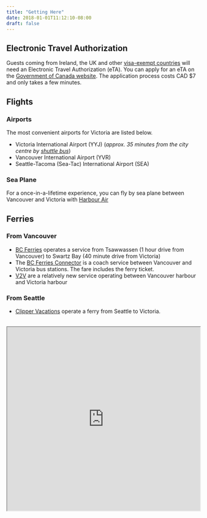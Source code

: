 ```yaml
---
title: "Getting Here"
date: 2018-01-01T11:12:10-08:00
draft: false
---
```


## Electronic Travel Authorization
Guests coming from Ireland, the UK and other [visa-exempt countries](https://www.canada.ca/en/immigration-refugees-citizenship/services/visit-canada/entry-requirements-country.html) will need an Electronic Travel Authorization (eTA).
You can apply for an eTA on the [Government of Canada website](https://www.canada.ca/en/immigration-refugees-citizenship/services/visit-canada/eta.html).
The application process costs CAD $7 and only takes a few minutes.

## Flights

### Airports

The most convenient airports for Victoria are listed below.

 * Victoria International Airport (YYJ) (_approx. 35 minutes from the city centre by [shuttle bus](https://yyjairportshuttle.com/)_) 	
 * Vancouver International Airport (YVR)
 * Seattle-Tacoma (Sea-Tac) International Airport (SEA)

### Sea Plane

For a once-in-a-lifetime experience, you can fly by sea plane between Vancouver and Victoria with [Harbour Air](https://www.harbourair.com)


## Ferries

### From Vancouver

 * [BC Ferries](https://www.bcferries.com) operates a service from Tsawwassen (1 hour drive from Vancouver) to Swartz Bay (40 minute drive from Victoria)
 * The [BC Ferries Connector](http://bcfconnector.com/) is a coach service between Vancouver and Victoria bus stations. The fare includes the ferry ticket.
 * [V2V](https://www.v2vvacations.com/) are a relatively new service operating between Vancouver harbour and Victoria harbour  

### From Seattle

  * [Clipper Vacations](https://www.clippervacations.com/seattle-victoria-ferry/) operate a ferry from Seattle to Victoria.  

<br>

<iframe src="https://www.google.com/maps/d/embed?mid=1dw9U9NW2JYYAZRIlnR67GinF5Hsa8Ein&hl=en" width="100%" height="480"></iframe>
